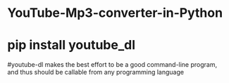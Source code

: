 # YouTube-Mp3-converter-in-Python
# pip install youtube_dl
#youtube-dl makes the best effort to be a good command-line program, and thus should be callable from any programming language
